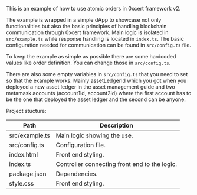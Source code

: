 This is an example of how to use atomic orders in 0xcert framework v2.

The example is wrapped in a simple dApp to showcase not only functionalities but also the basic principles of handling blockchain communication through 0xcert framework. Main logic is isolated in `src/example.ts` while response handling is located in `index.ts`. The basic configuration needed for communication can be found in `src/config.ts` file.

To keep the example as simple as possible there are some hardcoded values like order definition. You can change those in `src/config.ts`.

There are also some empty variables in `src/config.ts` that you need to set so that the example works. Mainly assetLedgerId which you got when you deployed a new asset ledger in the asset management guide and two metamask accounts (account1Id, account2Id) where the first account has to be the one that deployed the asset ledger and the second can be anyone.

Project stucture:

| Path           | Description                                   |
| -------------- | --------------------------------------------- |
| src/example.ts | Main logic showing the use.                   |
| src/config.ts  | Configuration file.                           |
| index.html     | Front end styling.                            |
| index.ts       | Controller connecting front end to the logic. |
| package.json   | Dependencies.                                 |
| style.css      | Front end styling.                            |
